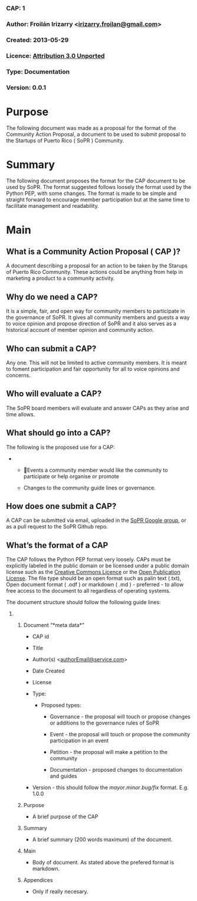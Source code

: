 ### CAP: 1

### Author: Froilán Irizarry \<irizarry.froilan@gmail.com\>

### Created: 2013-05-29

### Licence: [Attribution 3.0 Unported][]

### Type: Documentation

### Version: 0.0.1

# Purpose

The following document was made as a proposal for the format of the Community Action Proposal, a document to be used to submit proposal to the Startups of Puerto Rico ( SoPR ) Community.

# Summary

The following document proposes the format for the CAP document to be used by SoPR. The format suggested follows loosely the format used by the Python PEP, with some changes. The format is made to be simple and straight forward to encourage member participation but at the same time to facilitate management and readability.

# Main

## What is a Community Action Proposal ( CAP )?

A document describing a proposal for an action to be taken by the Starups of Puerto Rico Community. These actions could be anything from help in marketing a product to a community activity.

## Why do we need a CAP?

It is a simple, fair, and open way for community members to participate in the governance of SoPR. It gives all community members and guests a way to voice opinion and propose direction of SoPR and it also serves as a historical account of member opinion and community action.

## Who can submit a CAP?

Any one. This will not be limited to active community members. It is meant to foment participation and fair opportunity for all to voice opinions and concerns.

## Who will evaluate a CAP?

The SoPR board members will evaluate and answer CAPs as they arise and time allows.

## What should go into a CAP?

The following is the proposed use for a CAP:

-   -   Events a community member would like the community to participate or help organise or promote

    -   Changes to the community guide lines or governance.

## How does one submit a CAP?

A CAP can be submitted via email, uploaded in the [SoPR Google group](https://groups.google.com/group/startupspr), or as a pull request to the SoPR Github repo.

## What’s the format of a CAP

The CAP follows the Python PEP format very loosely. CAPs must be explicitly labeled in the public domain or be licensed under a public domain license such as the [Creative Commons Licence][] or the [Open Publication License][Attribution 3.0 Unported]. The file type should be an open format such as palin text (.txt), Open document format ( .odf ) or markdown ( .md ) - preferred - to allow free access to the document to all regardless of operating systems.

The document structure should follow the following guide lines:

1.  1.  Document “\*meta data\*”

        -   CAP id

        -   Title

        -   Author(s) \<authorEmail@service.com\>

        -   Date Created

        -   License

        -   Type:

            -   Proposed types:

                -   Governance - the proposal will touch or propose changes or additions to the governance rules of SoPR

                -   Event - the proposal will touch or propose the community participation in an event

                -   Petition - the proposal will make a petition to the community

                -   Documentation - proposed changes to documentation and guides

        -   Version - this should follow the *mayor*.*minor*.*bug/fix* format. E.g. 1.0.0

    2.  Purpose

        -   A brief purpose of the CAP

    3.  Summary

        -   A brief summary (200 words maximum) of the document.

    4.  Main

        -   Body of document. As stated above the prefered format is markdown.

    5.  Appendices

        -   Only if really necesary.

  [Attribution 3.0 Unported]: http://www.opencontent.org/openpub
  [Creative Commons Licence]: http://creativecommons.org/choose
